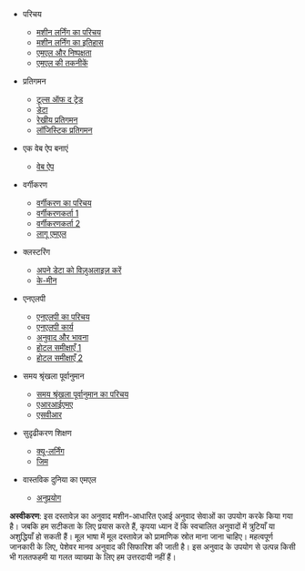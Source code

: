 - परिचय
  - [मशीन लर्निंग का परिचय](../1-Introduction/1-intro-to-ML/README.md)
  - [मशीन लर्निंग का इतिहास](../1-Introduction/2-history-of-ML/README.md)
  - [एमएल और निष्पक्षता](../1-Introduction/3-fairness/README.md)
  - [एमएल की तकनीकें](../1-Introduction/4-techniques-of-ML/README.md)

- प्रतिगमन
  - [टूल्स ऑफ द ट्रेड](../2-Regression/1-Tools/README.md)
  - [डेटा](../2-Regression/2-Data/README.md)
  - [रेखीय प्रतिगमन](../2-Regression/3-Linear/README.md)
  - [लॉजिस्टिक प्रतिगमन](../2-Regression/4-Logistic/README.md)

- एक वेब ऐप बनाएं
  - [वेब ऐप](../3-Web-App/1-Web-App/README.md)

- वर्गीकरण
  - [वर्गीकरण का परिचय](../4-Classification/1-Introduction/README.md)
  - [वर्गीकरणकर्ता 1](../4-Classification/2-Classifiers-1/README.md)
  - [वर्गीकरणकर्ता 2](../4-Classification/3-Classifiers-2/README.md)
  - [लागू एमएल](../4-Classification/4-Applied/README.md)

- क्लस्टरिंग
  - [अपने डेटा को विज़ुअलाइज़ करें](../5-Clustering/1-Visualize/README.md)
  - [के-मीन](../5-Clustering/2-K-Means/README.md)

- एनएलपी
  - [एनएलपी का परिचय](../6-NLP/1-Introduction-to-NLP/README.md)
  - [एनएलपी कार्य](../6-NLP/2-Tasks/README.md)
  - [अनुवाद और भावना](../6-NLP/3-Translation-Sentiment/README.md)
  - [होटल समीक्षाएँ 1](../6-NLP/4-Hotel-Reviews-1/README.md)
  - [होटल समीक्षाएँ 2](../6-NLP/5-Hotel-Reviews-2/README.md)

- समय श्रृंखला पूर्वानुमान
  - [समय श्रृंखला पूर्वानुमान का परिचय](../7-TimeSeries/1-Introduction/README.md)
  - [एआरआईएमए](../7-TimeSeries/2-ARIMA/README.md)
  - [एसवीआर](../7-TimeSeries/3-SVR/README.md)

- सुदृढीकरण शिक्षण
  - [क्यू-लर्निंग](../8-Reinforcement/1-QLearning/README.md)
  - [जिम](../8-Reinforcement/2-Gym/README.md)

- वास्तविक दुनिया का एमएल
  - [अनुप्रयोग](../9-Real-World/1-Applications/README.md)

**अस्वीकरण**:
इस दस्तावेज़ का अनुवाद मशीन-आधारित एआई अनुवाद सेवाओं का उपयोग करके किया गया है। जबकि हम सटीकता के लिए प्रयास करते हैं, कृपया ध्यान दें कि स्वचालित अनुवादों में त्रुटियाँ या अशुद्धियाँ हो सकती हैं। मूल भाषा में मूल दस्तावेज़ को प्रामाणिक स्रोत माना जाना चाहिए। महत्वपूर्ण जानकारी के लिए, पेशेवर मानव अनुवाद की सिफारिश की जाती है। इस अनुवाद के उपयोग से उत्पन्न किसी भी गलतफहमी या गलत व्याख्या के लिए हम उत्तरदायी नहीं हैं।